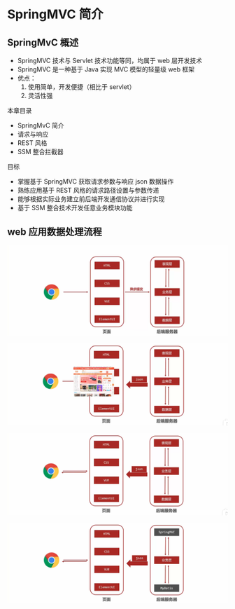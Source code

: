 # SpringMVC 简介

## SpringMvC 概述

- SpringMVC 技术与 Servlet 技术功能等同，均属于 web 层开发技术
- SpringMVC 是一种基于 Java 实现 MVC 模型的轻量级 web 框架
- 优点：
    1. 使用简单，开发便捷（相比于 servlet）
    2. 灵活性强

本章目录
- SpringMvC 简介
- 请求与响应
- REST 风格
- SSM 整合拦截器

目标
- 掌握基于 SpringMVC 获取请求参数与响应 json 数据操作
- 熟练应用基于 REST 风格的请求路径设置与参数传递
- 能够根据实际业务建立前后端开发通信协议并进行实现
- 基于 SSM 整合技术开发任意业务模块功能

## web 应用数据处理流程

![m1](figure/m1.png)

![m2](figure/m2.png)

![m3](figure/m3.png)

![m4](figure/m4.png)










